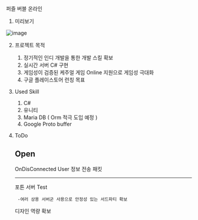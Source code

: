 퍼즐 버블 온라인

1. 미리보기

![image](https://user-images.githubusercontent.com/10812487/158816706-b4f4ccc3-7abc-429e-9259-318d56997821.png)


2. 프로젝트 목적

    1) 정기적인 인디 개발을 통한 개발 스킬 확보
    2) 실시간 서버 C# 구현
    3) 게임성이 검증된 케주얼 게임 Online 지원으로 게임성 극대화
    4) 구글 플레이스토어 런칭 목표

3. Used Skill

    1) C#
    2) 유니티  
    3) Maria DB  ( Orm 적극 도입 예정 )
    4) Google Proto buffer
  
4. ToDo
    
    Open
    --------------------------------------------------
    
    OnDisConnected User 정보 전송 패킷
    
    
    --------------------------------------------------
            
    
    포튼 서버 Test
    
        -여러 상용 서버군 사용으로 안정성 있는 서드파티 확보        
    디자인 역량 확보
  

 
